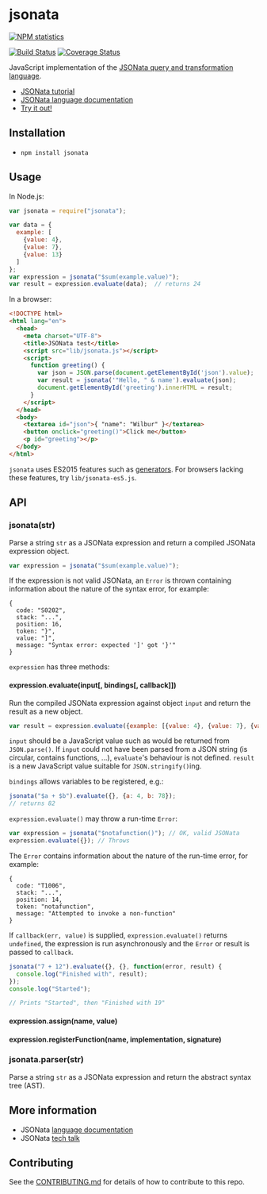 # jsonata

[![NPM statistics](https://nodei.co/npm/jsonata.png?downloads=true&downloadRank=true)](https://nodei.co/npm/jsonata/)

[![Build Status](https://travis-ci.org/jsonata-js/jsonata.svg)](https://travis-ci.org/jsonata-js/jsonata)
[![Coverage Status](https://coveralls.io/repos/github/jsonata-js/jsonata/badge.svg?branch=master)](https://coveralls.io/github/jsonata-js/jsonata?branch=master)

JavaScript implementation of the [JSONata query and transformation language](http://jsonata.org/).

* [JSONata tutorial](tutorial.md)
* [JSONata language documentation](http://docs.jsonata.org/)
* [Try it out!](http://try.jsonata.org/)

## Installation

- `npm install jsonata`

## Usage

In Node.js:

```javascript
var jsonata = require("jsonata");

var data = {
  example: [
    {value: 4},
    {value: 7},
    {value: 13}
  ]
};
var expression = jsonata("$sum(example.value)");
var result = expression.evaluate(data);  // returns 24
```

In a browser:

```html
<!DOCTYPE html>
<html lang="en">
  <head>
    <meta charset="UTF-8">
    <title>JSONata test</title>
    <script src="lib/jsonata.js"></script>
    <script>
      function greeting() {
        var json = JSON.parse(document.getElementById('json').value);
        var result = jsonata('"Hello, " & name').evaluate(json);
        document.getElementById('greeting').innerHTML = result;
      }
    </script>
  </head>
  <body>
    <textarea id="json">{ "name": "Wilbur" }</textarea>
    <button onclick="greeting()">Click me</button>
    <p id="greeting"></p>
  </body>
</html>
```

`jsonata` uses ES2015 features such as [generators](https://developer.mozilla.org/en/docs/Web/JavaScript/Reference/Statements/function*). For browsers lacking these features, try `lib/jsonata-es5.js`.

## API

### jsonata(str)

Parse a string `str` as a JSONata expression and return a compiled JSONata expression object.

```javascript
var expression = jsonata("$sum(example.value)");
```

If the expression is not valid JSONata, an `Error` is thrown containing information about the nature of the syntax error, for example:

```
{
  code: "S0202",
  stack: "...",
  position: 16,
  token: "}",
  value: "]",
  message: "Syntax error: expected ']' got '}'"
}
```

`expression` has three methods:

#### expression.evaluate(input[, bindings[, callback]])

Run the compiled JSONata expression against object `input` and return the result as a new object.

```javascript
var result = expression.evaluate({example: [{value: 4}, {value: 7}, {value: 13}]});
```

`input` should be a JavaScript value such as would be returned from `JSON.parse()`. If `input` could not have been parsed from a JSON string (is circular, contains functions, ...), `evaluate`'s behaviour is not defined. `result` is a new JavaScript value suitable for `JSON.stringify()`ing.

`bindings` allows variables to be registered, e.g.:

```javascript
jsonata("$a + $b").evaluate({}, {a: 4, b: 78});
// returns 82
```

`expression.evaluate()` may throw a run-time `Error`:

```javascript
var expression = jsonata("$notafunction()"); // OK, valid JSONata
expression.evaluate({}); // Throws
```

The `Error` contains information about the nature of the run-time error, for example:

```
{
  code: "T1006",
  stack: "...",
  position: 14,
  token: "notafunction",
  message: "Attempted to invoke a non-function"
}
```

If `callback(err, value)` is supplied, `expression.evaluate()` returns `undefined`, the expression is run asynchronously and the `Error` or result is passed to `callback`.

```javascript
jsonata("7 + 12").evaluate({}, {}, function(error, result) {
  console.log("Finished with", result);
});
console.log("Started");

// Prints "Started", then "Finished with 19"
```

#### expression.assign(name, value)

#### expression.registerFunction(name, implementation, signature)

### jsonata.parser(str)

Parse a string `str` as a JSONata expression and return the abstract syntax tree (AST).

## More information
- JSONata [language documentation](http://docs.jsonata.org/)
- JSONata [tech talk](https://developer.ibm.com/open/videos/dw-open-tech-talk-jsonata/) 

## Contributing

See the [CONTRIBUTING.md](CONTRIBUTING.md) for details of how to contribute to this repo.
